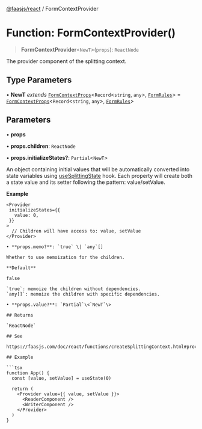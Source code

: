 [@faasjs/react](../README.md) / FormContextProvider

# Function: FormContextProvider()

> **FormContextProvider**\<`NewT`\>(`props`): `ReactNode`

The provider component of the splitting context.

## Type Parameters

• **NewT** *extends* [`FormContextProps`](../type-aliases/FormContextProps.md)\<`Record`\<`string`, `any`\>, [`FormRules`](../type-aliases/FormRules.md)\> = [`FormContextProps`](../type-aliases/FormContextProps.md)\<`Record`\<`string`, `any`\>, [`FormRules`](../type-aliases/FormRules.md)\>

## Parameters

• **props**

• **props.children**: `ReactNode`

• **props.initializeStates?**: `Partial`\<`NewT`\>

An object containing initial values that will be automatically converted into state variables using [useSplittingState](useSplittingState.md) hook. Each property will create both a state value and its setter following the pattern: value/setValue.

**Example**

```tsx
<Provider
 initializeStates={{
   value: 0,
 }}
>
  // Children will have access to: value, setValue
</Provider>

• **props.memo?**: `true` \| `any`[]

Whether to use memoization for the children.

**Default**

false

`true`: memoize the children without dependencies.
`any[]`: memoize the children with specific dependencies.

• **props.value?**: `Partial`\<`NewT`\>

## Returns

`ReactNode`

## See

https://faasjs.com/doc/react/functions/createSplittingContext.html#provider

## Example

```tsx
function App() {
  const [value, setValue] = useState(0)

  return (
    <Provider value={{ value, setValue }}>
      <ReaderComponent />
      <WriterComponent />
    </Provider>
  )
}
```
